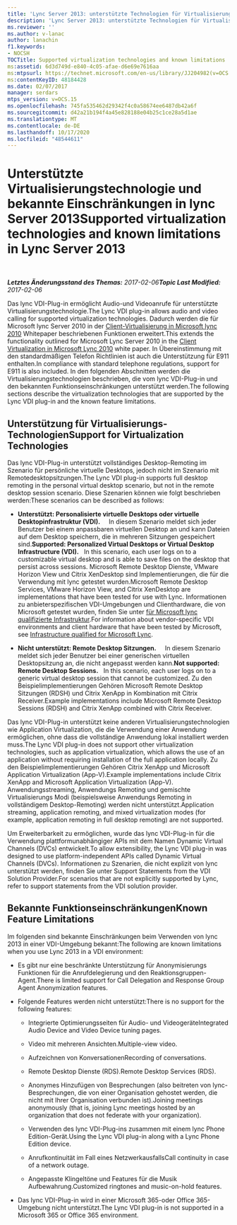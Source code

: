 ```yaml
---
title: 'Lync Server 2013: unterstützte Technologien für Virtualisierung und bekannte Einschränkungen'
description: 'Lync Server 2013: unterstützte Technologien für Virtualisierung und bekannte Einschränkungen.'
ms.reviewer: ''
ms.author: v-lanac
author: lanachin
f1.keywords:
- NOCSH
TOCTitle: Supported virtualization technologies and known limitations
ms:assetid: 6d3d749d-e840-4c05-afae-d6e69e7616aa
ms:mtpsurl: https://technet.microsoft.com/en-us/library/JJ204982(v=OCS.15)
ms:contentKeyID: 48184428
ms.date: 02/07/2017
manager: serdars
mtps_version: v=OCS.15
ms.openlocfilehash: 745fa535462d29342f4c0a58674ee6487db42a6f
ms.sourcegitcommit: d42a21b194f4a45e828188e04b25c1ce28a5d1ae
ms.translationtype: MT
ms.contentlocale: de-DE
ms.lasthandoff: 10/17/2020
ms.locfileid: "48544611"
---
```

# <a name="supported-virtualization-technologies-and-known-limitations-in-lync-server-2013"></a><span data-ttu-id="b2787-103">Unterstützte Virtualisierungstechnologie und bekannte Einschränkungen in lync Server 2013</span><span class="sxs-lookup"><span data-stu-id="b2787-103">Supported virtualization technologies and known limitations in Lync Server 2013</span></span>

<div data-xmlns="http://www.w3.org/1999/xhtml">

<div class="topic" data-xmlns="http://www.w3.org/1999/xhtml" data-msxsl="urn:schemas-microsoft-com:xslt" data-cs="https://msdn.microsoft.com/">

<div data-asp="https://msdn2.microsoft.com/asp">



</div>

<div id="mainSection">

<div id="mainBody">

<span> </span>

<span data-ttu-id="b2787-104">_**Letztes Änderungsstand des Themas:** 2017-02-06_</span><span class="sxs-lookup"><span data-stu-id="b2787-104">_**Topic Last Modified:** 2017-02-06_</span></span>

<span data-ttu-id="b2787-105">Das lync VDI-Plug-in ermöglicht Audio-und Videoanrufe für unterstützte Virtualisierungstechnologie.</span><span class="sxs-lookup"><span data-stu-id="b2787-105">The Lync VDI plug-in allows audio and video calling for supported virtualization technologies.</span></span> <span data-ttu-id="b2787-106">Dadurch werden die für Microsoft lync Server 2010 in der [Client-Virtualisierung in Microsoft lync 2010](https://go.microsoft.com/fwlink/?linkid=330447) Whitepaper beschriebenen Funktionen erweitert.</span><span class="sxs-lookup"><span data-stu-id="b2787-106">This extends the functionality outlined for Microsoft Lync Server 2010 in the [Client Virtualization in Microsoft Lync 2010](https://go.microsoft.com/fwlink/?linkid=330447) white paper.</span></span> <span data-ttu-id="b2787-107">In Übereinstimmung mit den standardmäßigen Telefon Richtlinien ist auch die Unterstützung für E911 enthalten.</span><span class="sxs-lookup"><span data-stu-id="b2787-107">In compliance with standard telephone regulations, support for E911 is also included.</span></span> <span data-ttu-id="b2787-108">In den folgenden Abschnitten werden die Virtualisierungstechnologien beschrieben, die vom lync VDI-Plug-in und den bekannten Funktionseinschränkungen unterstützt werden.</span><span class="sxs-lookup"><span data-stu-id="b2787-108">The following sections describe the virtualization technologies that are supported by the Lync VDI plug-in and the known feature limitations.</span></span>

<div>

## <a name="support-for-virtualization-technologies"></a><span data-ttu-id="b2787-109">Unterstützung für Virtualisierungs-Technologien</span><span class="sxs-lookup"><span data-stu-id="b2787-109">Support for Virtualization Technologies</span></span>

<span data-ttu-id="b2787-110">Das lync VDI-Plug-in unterstützt vollständiges Desktop-Remoting im Szenario für persönliche virtuelle Desktops, jedoch nicht im Szenario mit Remotedesktopsitzungen.</span><span class="sxs-lookup"><span data-stu-id="b2787-110">The Lync VDI plug-in supports full desktop remoting in the personal virtual desktop scenario, but not in the remote desktop session scenario.</span></span> <span data-ttu-id="b2787-111">Diese Szenarien können wie folgt beschrieben werden:</span><span class="sxs-lookup"><span data-stu-id="b2787-111">These scenarios can be described as follows:</span></span>

  - <span data-ttu-id="b2787-112">**Unterstützt: Personalisierte virtuelle Desktops oder virtuelle Desktopinfrastruktur (VDI).**     In diesem Szenario meldet sich jeder Benutzer bei einem anpassbaren virtuellen Desktop an und kann Dateien auf dem Desktop speichern, die in mehreren Sitzungen gespeichert sind.</span><span class="sxs-lookup"><span data-stu-id="b2787-112">**Supported: Personalized Virtual Desktops or Virtual Desktop Infrastructure (VDI).**   In this scenario, each user logs on to a customizable virtual desktop and is able to save files on the desktop that persist across sessions.</span></span> <span data-ttu-id="b2787-113">Microsoft Remote Desktop Dienste, VMware Horizon View und Citrix XenDesktop sind Implementierungen, die für die Verwendung mit lync getestet wurden.</span><span class="sxs-lookup"><span data-stu-id="b2787-113">Microsoft Remote Desktop Services, VMware Horizon View, and Citrix XenDesktop are implementations that have been tested for use with Lync.</span></span> <span data-ttu-id="b2787-114">Informationen zu anbieterspezifischen VDI-Umgebungen und Clienthardware, die von Microsoft getestet wurden, finden Sie unter [für Microsoft lync qualifizierte Infrastruktur](https://go.microsoft.com/fwlink/?linkid=313435).</span><span class="sxs-lookup"><span data-stu-id="b2787-114">For information about vendor-specific VDI environments and client hardware that have been tested by Microsoft, see [Infrastructure qualified for Microsoft Lync](https://go.microsoft.com/fwlink/?linkid=313435).</span></span>

  - <span data-ttu-id="b2787-115">**Nicht unterstützt: Remote Desktop Sitzungen.**     In diesem Szenario meldet sich jeder Benutzer bei einer generischen virtuellen Desktopsitzung an, die nicht angepasst werden kann.</span><span class="sxs-lookup"><span data-stu-id="b2787-115">**Not supported: Remote Desktop Sessions.**   In this scenario, each user logs on to a generic virtual desktop session that cannot be customized.</span></span> <span data-ttu-id="b2787-116">Zu den Beispielimplementierungen Gehören Microsoft Remote Desktop Sitzungen (RDSH) und Citrix XenApp in Kombination mit Citrix Receiver.</span><span class="sxs-lookup"><span data-stu-id="b2787-116">Example implementations include Microsoft Remote Desktop Sessions (RDSH) and Citrix XenApp combined with Citrix Receiver.</span></span>

<span data-ttu-id="b2787-117">Das lync VDI-Plug-in unterstützt keine anderen Virtualisierungstechnologien wie Application Virtualization, die die Verwendung einer Anwendung ermöglichen, ohne dass die vollständige Anwendung lokal installiert werden muss.</span><span class="sxs-lookup"><span data-stu-id="b2787-117">The Lync VDI plug-in does not support other virtualization technologies, such as application virtualization, which allows the use of an application without requiring installation of the full application locally.</span></span> <span data-ttu-id="b2787-118">Zu den Beispielimplementierungen Gehören Citrix XenApp und Microsoft Application Virtualization (App-V).</span><span class="sxs-lookup"><span data-stu-id="b2787-118">Example implementations include Citrix XenApp and Microsoft Application Virtualization (App-V).</span></span> <span data-ttu-id="b2787-119">Anwendungsstreaming, Anwendungs Remoting und gemischte Virtualisierungs Modi (beispielsweise Anwendungs Remoting in vollständigem Desktop-Remoting) werden nicht unterstützt.</span><span class="sxs-lookup"><span data-stu-id="b2787-119">Application streaming, application remoting, and mixed virtualization modes (for example, application remoting in full desktop remoting) are not supported.</span></span>

<span data-ttu-id="b2787-120">Um Erweiterbarkeit zu ermöglichen, wurde das lync VDI-Plug-in für die Verwendung plattformunabhängiger APIs mit dem Namen Dynamic Virtual Channels (DVCs) entwickelt.</span><span class="sxs-lookup"><span data-stu-id="b2787-120">To allow extensibility, the Lync VDI plug-in was designed to use platform-independent APIs called Dynamic Virtual Channels (DVCs).</span></span> <span data-ttu-id="b2787-121">Informationen zu Szenarien, die nicht explizit von lync unterstützt werden, finden Sie unter Support Statements from the VDI Solution Provider.</span><span class="sxs-lookup"><span data-stu-id="b2787-121">For scenarios that are not explicitly supported by Lync, refer to support statements from the VDI solution provider.</span></span>

</div>

<div>

## <a name="known-feature-limitations"></a><span data-ttu-id="b2787-122">Bekannte Funktionseinschränkungen</span><span class="sxs-lookup"><span data-stu-id="b2787-122">Known Feature Limitations</span></span>

<span data-ttu-id="b2787-123">Im folgenden sind bekannte Einschränkungen beim Verwenden von lync 2013 in einer VDI-Umgebung bekannt:</span><span class="sxs-lookup"><span data-stu-id="b2787-123">The following are known limitations when you use Lync 2013 in a VDI environment:</span></span>

  - <span data-ttu-id="b2787-124">Es gibt nur eine beschränkte Unterstützung für Anonymisierungs Funktionen für die Anrufdelegierung und den Reaktionsgruppen-Agent.</span><span class="sxs-lookup"><span data-stu-id="b2787-124">There is limited support for Call Delegation and Response Group Agent Anonymization features.</span></span>

  - <span data-ttu-id="b2787-125">Folgende Features werden nicht unterstützt:</span><span class="sxs-lookup"><span data-stu-id="b2787-125">There is no support for the following features:</span></span>
    
      - <span data-ttu-id="b2787-126">Integrierte Optimierungsseiten für Audio- und Videogeräte</span><span class="sxs-lookup"><span data-stu-id="b2787-126">Integrated Audio Device and Video Device tuning pages.</span></span>
    
      - <span data-ttu-id="b2787-127">Video mit mehreren Ansichten.</span><span class="sxs-lookup"><span data-stu-id="b2787-127">Multiple-view video.</span></span>
    
      - <span data-ttu-id="b2787-128">Aufzeichnen von Konversationen</span><span class="sxs-lookup"><span data-stu-id="b2787-128">Recording of conversations.</span></span>
    
      - <span data-ttu-id="b2787-129">Remote Desktop Dienste (RDS).</span><span class="sxs-lookup"><span data-stu-id="b2787-129">Remote Desktop Services (RDS).</span></span>
    
      - <span data-ttu-id="b2787-130">Anonymes Hinzufügen von Besprechungen (also beitreten von lync-Besprechungen, die von einer Organisation gehostet werden, die nicht mit Ihrer Organisation verbunden ist).</span><span class="sxs-lookup"><span data-stu-id="b2787-130">Joining meetings anonymously (that is, joining Lync meetings hosted by an organization that does not federate with your organization).</span></span>
    
      - <span data-ttu-id="b2787-131">Verwenden des lync VDI-Plug-ins zusammen mit einem lync Phone Edition-Gerät.</span><span class="sxs-lookup"><span data-stu-id="b2787-131">Using the Lync VDI plug-in along with a Lync Phone Edition device.</span></span>
    
      - <span data-ttu-id="b2787-132">Anrufkontinuität im Fall eines Netzwerkausfalls</span><span class="sxs-lookup"><span data-stu-id="b2787-132">Call continuity in case of a network outage.</span></span>
    
      - <span data-ttu-id="b2787-133">Angepasste Klingeltöne und Features für die Musik Aufbewahrung.</span><span class="sxs-lookup"><span data-stu-id="b2787-133">Customized ringtones and music-on-hold features.</span></span>

  - <span data-ttu-id="b2787-134">Das lync VDI-Plug-in wird in einer Microsoft 365-oder Office 365-Umgebung nicht unterstützt.</span><span class="sxs-lookup"><span data-stu-id="b2787-134">The Lync VDI plug-in is not supported in a Microsoft 365 or Office 365 environment.</span></span>

</div>

</div>

<span> </span>

</div>

</div>

</div>

